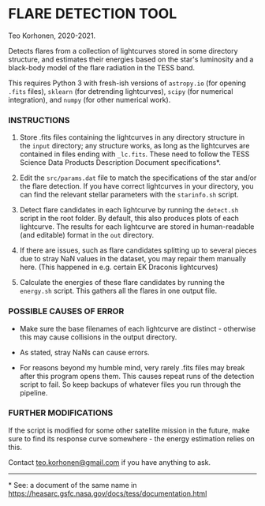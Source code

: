 # FLARE DETECTION TOOL

Teo Korhonen, 2020-2021.

Detects flares from a collection of lightcurves stored in some directory structure, and estimates their energies based on the star's luminosity and a black-body model of the flare radiation in the TESS band.

This requires Python 3 with fresh-ish versions of `astropy.io` (for opening `.fits` files), `sklearn` (for detrending lightcurves), `scipy` (for numerical integration), and `numpy` (for other numerical work).

### INSTRUCTIONS

1) Store .fits files containing the lightcurves in any directory structure in the `input` directory; any structure works, as long as the lightcurves are contained in files ending with `_lc.fits`. These need to follow the TESS Science Data Products Description Document specifications\*.

2) Edit the `src/params.dat` file to match the specifications of the star and/or the flare detection. If you have correct lightcurves in your directory, you can find the relevant stellar parameters with the `starinfo.sh` script.

3) Detect flare candidates in each lightcurve by running the `detect.sh` script in the root folder. By default, this also produces plots of each lightcurve. The results for each lightcurve are stored in human-readable (and editable) format in the `out` directory.

4) If there are issues, such as flare candidates splitting up to several pieces due to stray NaN values in the dataset, you may repair them manually here. (This happened in e.g. certain EK Draconis lightcurves)

5) Calculate the energies of these flare candidates by running the `energy.sh` script. This gathers all the flares in one output file.

### POSSIBLE CAUSES OF ERROR

- Make sure the base filenames of each lightcurve are distinct - otherwise this may cause collisions in the output directory.

- As stated, stray NaNs can cause errors.

- For reasons beyond my humble mind, very rarely .fits files may break after this program opens them. This causes repeat runs of the detection script to fail. So keep backups of whatever files you run through the pipeline.

### FURTHER MODIFICATIONS

If the script is modified for some other satellite mission in the future, make sure to find its response curve somewhere - the energy estimation relies on this.

Contact teo.korhonen@gmail.com if you have anything to ask.

---

\* See: a document of the same name in https://heasarc.gsfc.nasa.gov/docs/tess/documentation.html
